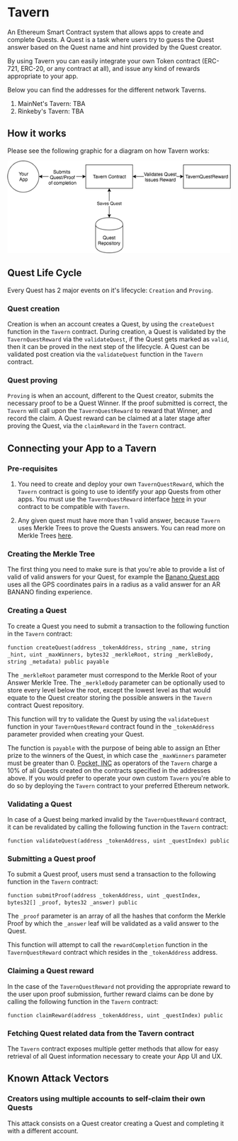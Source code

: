 # Tavern

An Ethereum Smart Contract system that allows apps to create and complete Quests. A Quest is a task where users try to guess the Quest answer based on the Quest name and hint provided by the Quest creator.

By using Tavern you can easily integrate your own Token contract (ERC-721, ERC-20, or any contract at all), and issue any kind of rewards appropriate to your app.

Below you can find the addresses for the different network Taverns.

1. MainNet's Tavern: TBA
2. Rinkeby's Tavern: TBA

## How it works

Please see the following graphic for a diagram on how Tavern works:

![Tavern Architecture](docs/tavern-architecture.png)

## Quest Life Cycle

Every Quest has 2 major events on it's lifecycle: `Creation` and `Proving`.

### Quest creation
Creation is when an account creates a Quest, by using the `createQuest` function in the `Tavern` contract. During creation, a Quest is validated by the `TavernQuestReward` via the `validateQuest`, if the Quest gets marked as `valid`, then it can be proved in the next step of the lifecycle. A Quest can be validated post creation via the `validateQuest` function in the `Tavern` contract.

### Quest proving
`Proving` is when an account, different to the Quest creator, submits the necessary proof to be a Quest Winner. If the proof submitted is correct, the `Tavern` will call upon the `TavernQuestReward` to reward that Winner, and record the claim. A Quest reward can be claimed at a later stage after proving the Quest, via the `claimReward` in the `Tavern` contract.

## Connecting your App to a Tavern

### Pre-requisites

1. You need to create and deploy your own `TavernQuestReward`, which the `Tavern` contract is going to use to identify your app Quests from other apps. You must use the `TavernQuestReward` interface [here](https://github.com/pokt-network/tavern/blob/master/contracts/TavernQuestReward.sol) in your contract to be compatible with `Tavern`.

2. Any given quest must have more than 1 valid answer, because `Tavern` uses Merkle Trees to prove the Quests answers. You can read more on Merkle Trees [here](https://en.wikipedia.org/wiki/Merkle_tree).

### Creating the Merkle Tree
The first thing you need to make sure is that you're able to provide a list of valid of valid answers for your Quest, for example the [Banano Quest app](https://github.com/pokt-network/banano-quest) uses all the GPS coordinates pairs in a radius as a valid answer for an AR BANANO finding experience.

### Creating a Quest
To create a Quest you need to submit a transaction to the following function in the `Tavern` contract:

```
function createQuest(address _tokenAddress, string _name, string _hint, uint _maxWinners, bytes32 _merkleRoot, string _merkleBody, string _metadata) public payable
```

The `_merkleRoot` parameter must correspond to the Merkle Root of your Answer Merkle Tree. The `_merkleBody` parameter can be optionally used to store every level below the root, except the lowest level as that would equate to the Quest creator storing the possible answers in the `Tavern` contract Quest repository.

This function will try to validate the Quest by using the `validateQuest` function in your `TavernQuestReward` contract found in the `_tokenAddress` parameter provided when creating your Quest.

The function is `payable` with the purpose of being able to assign an Ether prize to the winners of the Quest, in which case the `_maxWinners` parameter must be greater than 0.
[Pocket, INC](https://pokt.network) as operators of the `Tavern` charge a 10% of all Quests created on the contracts specified in the addresses above. If you would prefer to operate your own custom `Tavern` you're able to do so by deploying the `Tavern` contract to your preferred Ethereum network.

### Validating a Quest
In case of a Quest being marked invalid by the `TavernQuestReward` contract, it can be revalidated by calling the following function in the `Tavern` contract:

```
function validateQuest(address _tokenAddress, uint _questIndex) public
```

### Submitting a Quest proof
To submit a Quest proof, users must send a transaction to the following function in the `Tavern` contract:

```
function submitProof(address _tokenAddress, uint _questIndex, bytes32[] _proof, bytes32 _answer) public
```

The `_proof` parameter is an array of all the hashes that conform the Merkle Proof by which the `_answer` leaf will be validated as a valid answer to the Quest.

This function will attempt to call the `rewardCompletion` function in the `TavernQuestReward` contract which resides in the `_tokenAddress` address.

### Claiming a Quest reward
In the case of the `TavernQuestReward` not providing the appropriate reward to the user upon proof submission, further reward claims can be done by calling the following function in the `Tavern` contract:

```
function claimReward(address _tokenAddress, uint _questIndex) public
```

### Fetching Quest related data from the Tavern contract
The `Tavern` contract exposes multiple getter methods that allow for easy retrieval of all Quest information necessary to create your App UI and UX.

## Known Attack Vectors

### Creators using multiple accounts to self-claim their own Quests
This attack consists on a Quest creator creating a Quest and completing it with a different account.

